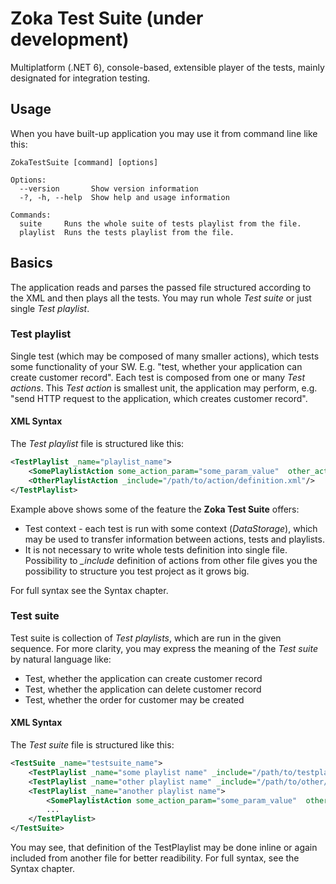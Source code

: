 # Zoka Test Suite (under development)
Multiplatform (.NET 6), console-based, extensible player of the tests, mainly designated for integration testing.
## Usage
When you have built-up application you may use it from command line like this:
```
ZokaTestSuite [command] [options]

Options:
  --version       Show version information
  -?, -h, --help  Show help and usage information

Commands:
  suite     Runs the whole suite of tests playlist from the file.
  playlist  Runs the tests playlist from the file.
```
## Basics
The application reads and parses the passed file structured according to the XML and then plays all the tests.
You may run whole *Test suite* or just single *Test playlist*.
### Test playlist
Single test (which may be composed of many smaller actions), which tests some functionality of your SW. E.g. "test, whether your application can create customer record".
Each test is composed from one or many *Test actions*. This *Test action* is smallest unit, the application may perform, e.g. "send HTTP request to the application, which creates customer record".
#### XML Syntax
The *Test playlist* file is structured like this:
```xml
<TestPlaylist _name="playlist_name">
	<SomePlaylistAction some_action_param="some_param_value"  other_action_param="$value_from_context" />
	<OtherPlaylistAction _include="/path/to/action/definition.xml"/>
</TestPlaylist>
```
Example above shows some of the feature the **Zoka Test Suite** offers:
- Test context - each test is run with some context (*DataStorage*), which may be used to transfer information between actions, tests and playlists.
- It is not necessary to write whole tests definition into single file. Possibility to *_include* definition of actions from other file gives you the possibility to structure you test project as it grows big.

For full syntax see the Syntax chapter.
### Test suite
Test suite is collection of *Test playlists*, which are run in the given sequence. For more clarity, you may express the meaning of the *Test suite* by natural language like:
- Test, whether the application can create customer record
- Test, whether the application can delete customer record
- Test, whether the order for customer may be created
#### XML Syntax
The *Test suite* file is structured like this:
```xml
<TestSuite _name="testsuite_name">
	<TestPlaylist _name="some playlist name" _include="/path/to/testplaylist/definition.xml" />
	<TestPlaylist _name="other playlist name" _include="/path/to/other/testplaylist/definition.xml" />
	<TestPlaylist _name="another playlist name">
		<SomePlaylistAction some_action_param="some_param_value"  other_action_param="$value_from_context" />
		...
	</TestPlaylist>
</TestSuite>
```
You may see, that definition of the TestPlaylist may be done inline or again included from another file for better readibility.
For full syntax, see the Syntax chapter.
